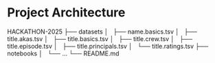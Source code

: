 # Project Architecture

HACKATHON-2025
├── datasets
│   ├── name.basics.tsv
│   ├── title.akas.tsv
│   ├── title.basics.tsv
│   ├── title.crew.tsv
│   ├── title.episode.tsv
│   ├── title.principals.tsv
│   └── title.ratings.tsv
├── notebooks
│   └── ...
└── README.md
